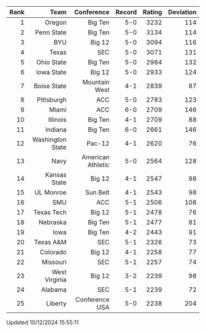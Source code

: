 | Rank  | Team                 | Conference           | Record   | Rating | Deviation |
| ---:  | ---:                 | ---:                 | ---:     | ---:   | ---:      |
| 1     | Oregon               | Big Ten              | 5-0      | 3232   | 114       |
| 2     | Penn State           | Big Ten              | 5-0      | 3134   | 114       |
| 3     | BYU                  | Big 12               | 5-0      | 3094   | 116       |
| 4     | Texas                | SEC                  | 5-0      | 3071   | 131       |
| 5     | Ohio State           | Big Ten              | 5-0      | 2984   | 132       |
| 6     | Iowa State           | Big 12               | 5-0      | 2933   | 124       |
| 7     | Boise State          | Mountain West        | 4-1      | 2839   | 87        |
| 8     | Pittsburgh           | ACC                  | 5-0      | 2783   | 123       |
| 9     | Miami                | ACC                  | 6-0      | 2709   | 146       |
| 10    | Illinois             | Big Ten              | 4-1      | 2709   | 88        |
| 11    | Indiana              | Big Ten              | 6-0      | 2661   | 146       |
| 12    | Washington State     | Pac-12               | 4-1      | 2620   | 76        |
| 13    | Navy                 | American Athletic    | 5-0      | 2564   | 128       |
| 14    | Kansas State         | Big 12               | 4-1      | 2547   | 98        |
| 15    | UL Monroe            | Sun Belt             | 4-1      | 2543   | 98        |
| 16    | SMU                  | ACC                  | 5-1      | 2506   | 108       |
| 17    | Texas Tech           | Big 12               | 5-1      | 2478   | 76        |
| 18    | Nebraska             | Big Ten              | 5-1      | 2477   | 81        |
| 19    | Iowa                 | Big Ten              | 4-2      | 2443   | 91        |
| 20    | Texas A&M            | SEC                  | 5-1      | 2326   | 73        |
| 21    | Colorado             | Big 12               | 4-1      | 2258   | 77        |
| 22    | Missouri             | SEC                  | 5-1      | 2257   | 74        |
| 23    | West Virginia        | Big 12               | 3-2      | 2239   | 98        |
| 24    | Alabama              | SEC                  | 5-1      | 2239   | 72        |
| 25    | Liberty              | Conference USA       | 5-0      | 2238   | 204       |

Updated 10/12/2024 15:55:11
